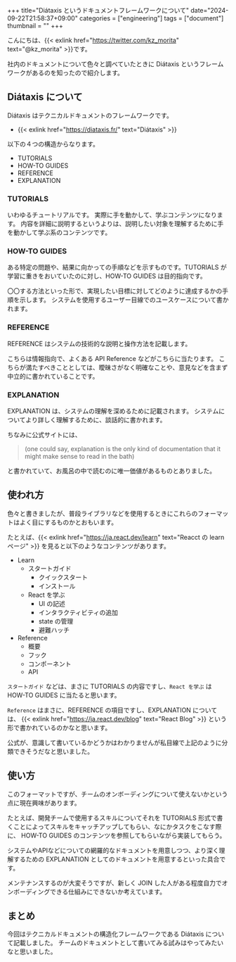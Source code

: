 +++
title="Diátaxis というドキュメントフレームワークについて"
date="2024-09-22T21:58:37+09:00"
categories = ["engineering"]
tags = ["document"]
thumbnail = ""
+++

こんにちは、{{< exlink href="https://twitter.com/kz_morita" text="@kz_morita" >}}です。

社内のドキュメントについて色々と調べていたときに Diátaxis というフレームワークがあるのを知ったので紹介します。

## Diátaxis について

Diátaxis はテクニカルドキュメントのフレームワークです。

- {{< exlink href="https://diataxis.fr/" text="Diátaxis" >}}


以下の４つの構造からなります。

- TUTORIALS
- HOW-TO GUIDES
- REFERENCE
- EXPLANATION

### TUTORIALS

いわゆるチュートリアルです。
実際に手を動かして、学ぶコンテンツになります。
内容を詳細に説明するというよりは、説明したい対象を理解するために手を動かして学ぶ系のコンテンツです。

### HOW-TO GUIDES

ある特定の問題や、結果に向かっての手順などを示すものです。TUTORIALS が学習に重きをおいていたのに対し、HOW-TO GUIDES は目的指向です。

〇〇する方法といった形で、実現したい目標に対してどのように達成するかの手順を示します。
システムを使用するユーザー目線でのユースケースについて書かれます。

### REFERENCE

REFERENCE はシステムの技術的な説明と操作方法を記載します。

こちらは情報指向で、よくある API Reference などがこちらに当たります。
こちらが満たすべきこととしては、曖昧さがなく明確なことや、意見などを含まず中立的に書かれていることです。


### EXPLANATION

EXPLANATION は、システムの理解を深めるために記載されます。
システムについてより詳しく理解するために、談話的に書かれます。

ちなみに公式サイトには、

> (one could say, explanation is the only kind of documentation that it might make sense to read in the bath)

と書かれていて、お風呂の中で読むのに唯一価値があるものとありました。


## 使われ方

色々と書きましたが、普段ライブラリなどを使用するときにこれらのフォーマットはよく目にするものかとおもいます。

たとえば、{{< exlink href="https://ja.react.dev/learn" text="Reacct の learn ページ" >}} を見ると以下のようなコンテンツがあります。

- Learn
  - スタートガイド
    - クイックスタート
    - インストール
  - React を学ぶ
    - UI の記述
    - インタラクティビティの追加
    - state の管理
    - 避難ハッチ
- Reference
  - 概要
  - フック
  - コンポーネント
  - API

`スタートガイド` などは、まさに TUTORIALS の内容ですし、`React を学ぶ` は HOW-TO GUIDES に当たると思います。

`Reference` はまさに、REFERENCE の項目ですし、EXPLANATION については、 {{< exlink href="https://ja.react.dev/blog" text="React Blog" >}} という形で書かれているのかなと思います。

公式が、意識して書いているかどうかはわかりませんが私目線で上記のように分類できそうだなと思いました。


## 使い方

このフォーマットですが、チームのオンボーディングについて使えないかという点に現在興味があります。

たとえば、開発チームで使用するスキルについてそれを TUTORIALS 形式で書くことによってスキルをキャッチアップしてもらい、なにかタスクをこなす際に、 HOW-TO GUIDES のコンテンツを参照してもらいながら実装してもらう。

システムやAPIなどについての網羅的なドキュメントを用意しつつ、より深く理解するための EXPLANATION としてのドキュメントを用意するといった具合です。


メンテナンスするのが大変そうですが、新しく JOIN した人がある程度自力でオンボーディングできる仕組みにできないか考えています。


## まとめ

今回はテクニカルドキュメントの構造化フレームワークである Diátaxis について記載しました。
チームのドキュメントとして書いてみる試みはやってみたいなと思いました。
